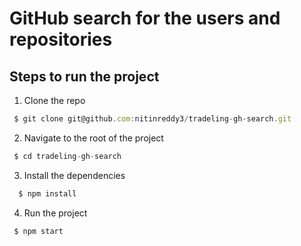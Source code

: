 # GitHub search for the users and repositories

## Steps to run the project

1. Clone the repo
 ```js
  $ git clone git@github.com:nitinreddy3/tradeling-gh-search.git
 ```

2. Navigate to the root of the project
 ```js
  $ cd tradeling-gh-search
 ```

3. Install the dependencies
```js
  $ npm install
```

4. Run the project
 ```js
  $ npm start
```
